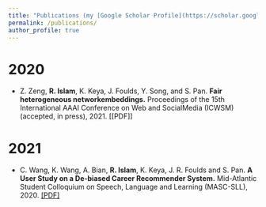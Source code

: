 ```yaml
---
title: "Publications (my [Google Scholar Profile](https://scholar.google.com/citations?user=HpfLlrsAAAAJ&hl=en&authuser=1))"
permalink: /publications/
author_profile: true
---
```


# 2020
* Z. Zeng, **R. Islam**, K. Keya, J. Foulds, Y. Song, and S. Pan. **Fair heterogeneous networkembeddings.** Proceedings of the 15th International AAAI Conference on Web and SocialMedia (ICWSM) (accepted, in press), 2021.
[[PDF]]

# 2021
* C. Wang, K. Wang, A. Bian, **R. Islam**, K. Keya, J. R. Foulds and S. Pan. **A User Study on a De-biased Career Recommender System.** Mid-Atlantic Student Colloquium on Speech, Language and Learning (MASC-SLL), 2020.
[[PDF]](http://jfoulds.informationsystems.umbc.edu/papers/2020/Wang%20(2020)%20-%20A%20User%20Study%20on%20a%20De-biased%20Career%20Recommender%20System%20(MASC-SLL_2020).pdf)
